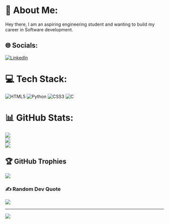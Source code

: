 # 💫 About Me:
Hey there, I am an aspiring engineering student and wanting to build my career in Software development.


## 🌐 Socials:
[![LinkedIn](https://img.shields.io/badge/LinkedIn-%230077B5.svg?logo=linkedin&logoColor=white)](https://linkedin.com/in/https://www.linkedin.com/in/teja-prabhu-kadha-707100216/) 

# 💻 Tech Stack:
![HTML5](https://img.shields.io/badge/html5-%23E34F26.svg?style=for-the-badge&logo=html5&logoColor=white) ![Python](https://img.shields.io/badge/python-3670A0?style=for-the-badge&logo=python&logoColor=ffdd54) ![CSS3](https://img.shields.io/badge/css3-%231572B6.svg?style=for-the-badge&logo=css3&logoColor=white) ![C](https://img.shields.io/badge/c-%2300599C.svg?style=for-the-badge&logo=c&logoColor=white)
# 📊 GitHub Stats:
![](https://github-readme-stats.vercel.app/api?username=TejaPrabhuKadha&theme=dark&hide_border=false&include_all_commits=true&count_private=true)<br/>
![](https://github-readme-streak-stats.herokuapp.com/?user=TejaPrabhuKadha&theme=dark&hide_border=false)<br/>
![](https://github-readme-stats.vercel.app/api/top-langs/?username=TejaPrabhuKadha&theme=dark&hide_border=false&include_all_commits=true&count_private=true&layout=compact)

## 🏆 GitHub Trophies
![](https://github-profile-trophy.vercel.app/?username=TejaPrabhuKadha&theme=juicyfresh&no-frame=true&no-bg=true&margin-w=4)

### ✍️ Random Dev Quote
![](https://quotes-github-readme.vercel.app/api?type=horizontal&theme=radical)

---
[![](https://visitcount.itsvg.in/api?id=TejaPrabhuKadha&icon=0&color=0)](https://visitcount.itsvg.in)

<!-- Proudly created with GPRM ( https://gprm.itsvg.in ) -->
